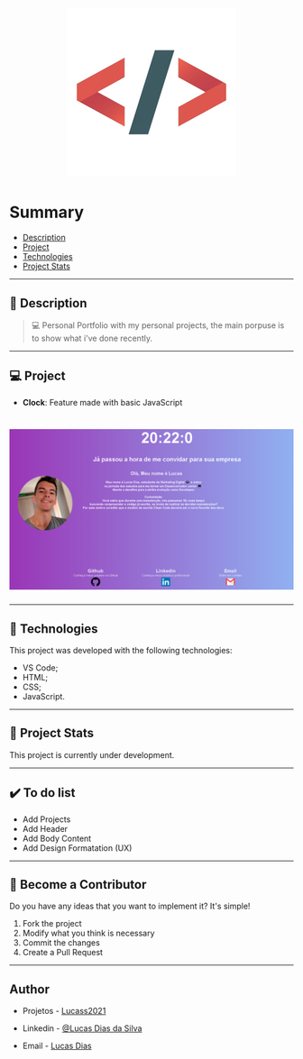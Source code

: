 <h1 align="center">
    <img src="logo1.png"/>
</h1>

# Summary

- [Description](#📝-Description)
- [Project](#💻-Project)
- [Technologies](#🚀-Technologies)
- [Project Stats](#🎯-Project-Stats)

---

## 📝 Description

>💻 Personal Portfolio with my personal projects, the main porpuse is to show what i've done recently.


---

## 💻 Project

* <b>Clock</b>: Feature made with basic JavaScript

<h1 align="center">
    <img src="read.00.PNG"/>
</h1>



---

## 🚀 Technologies
This project was developed with the following technologies:
* VS Code;
* HTML;
* CSS;
* JavaScript.


---

## 🎯 Project Stats

This project is currently under development.


---

## :heavy_check_mark: To do list

- Add Projects
- Add Header
- Add Body Content
- Add Design Formatation (UX)

---

## :handshake: Become a Contributor

Do you have any ideas that you want to implement it? It's simple!

1. Fork the project
2. Modify what you think is necessary
3. Commit the changes
4. Create a Pull Request


---

## Author

- Projetos - [Lucass2021](https://github.com/Lucass2021)

- Linkedin - [@Lucas Dias da Silva](https://www.linkedin.com/in/lucas-dias-da-silva-118954199/)

- Email - [Lucas Dias](mailto:lucas.allx@hotmail.com")
